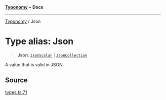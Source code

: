 [**Typonomy**](../README.md) • **Docs**

***

[Typonomy](../globals.md) / Json

# Type alias: Json

> **Json**: [`JsonScalar`](JsonScalar.md) \| [`JsonCollection`](JsonCollection.md)

A value that is valid in JSON.

## Source

[types.ts:71](https://github.com/softcraft-development/typonomy/blob/1c47fc13034f4e53267c72ada03a418616dc092e/src/types.ts#L71)
